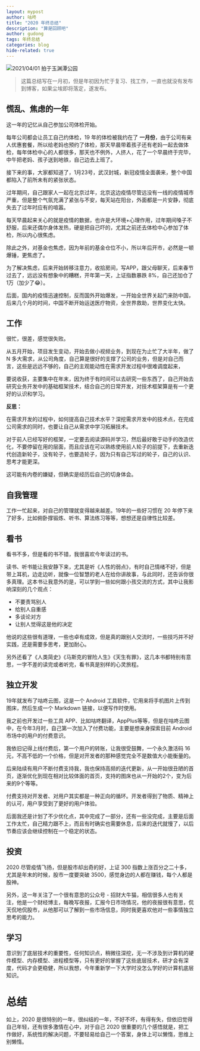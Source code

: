 ```yaml
---
layout: mypost
author: 咕咚
title: "2020 年终总结"
description: "算是回顾吧"
author: gudong
tags: 年终总结
categories: blog 
hide-related: true
---
```


![2021/04/01 拍于玉渊潭公园](https://gitee.com/maoruibin/img/raw/master/2021/04/05/20210405094841071.jpg)

> 这篇总结写在一月初，但是年初因为忙于复习、找工作，一直也就没有发布到博客，如果尘埃即将落定，遂发布。


## 慌乱、焦虑的一年

这一年的记忆从自己参加公司体检开始。

每年公司都会让员工自己约体检，19 年的体检被我约在了 **一月份**，由于公司有亲人优惠套餐，所以给老妈也预约了体检，那天早晨带着孩子还有老妈一起去做体检，每年体检中心的人都很多，那天也不例外，人挤人，花了一个早晨终于完毕，中午把老妈、孩子送到地铁，自己边去上班了。

接下来的事，大家都知道了，1月23号，武汉封城，新冠疫情全面袭来，整个中国都陷入了前所未有的紧张状态。

过年期间，自己跟家人一起在北京过年，北京这边疫情尽管远没有一线的疫情城市严重，但是整个气氛充满了紧张与不安，每天站在阳台，外面都是一片安静，彻底失去了过年时应有的喧嚣。

每天早晨起来关心的就是疫情的数据，也许是大环境+心理作用，过年期间嗓子不舒服，后来还偶尔身体发热，硬是把自己吓的，尤其之前还去体检中心参加了体检，所以内心很焦虑。

除此之外，对基金也焦虑，因为年前的基金仓位不小，所以年后开市，必然是一顿爆锤，更焦虑了。

为了解决焦虑，后来开始转移注意力，收拾房间，写APP，跟父母聊天，后来春节过去了，远远没有想象中的糟糕，开年第一天，上证指数暴跌 8%，自己还加仓了 1万（加少了😂）。

后面，国内的疫情迅速控制，反而国外开始爆发，一开始全世界关起门来防中国，后来几个月的时间，中国不断开始运送医疗物资，全世界救助，世界变化太快。

## 工作

很忙，很差，感觉很失败。

从五月开始，项目发生变动，开始去做小视频业务，到现在为止忙了大半年，做了 N 多大需求，从公司角度，自己算是很好的支撑了公司的业务，但是对自己而言，这些是远远不够的，自己的主观能动性在需求开发过程中很难调度起来，

要说收获，主要集中在年末，因为终于有时间可以去研究一些东西了，自己开始去研究业务开发中的基础框架技术，结合自己的日常开发，对技术框架算是有一个更好的认识和学习。

**反思：**

在需求开发的过程中，如何提高自己技术水平？深挖需求开发中的技术点，在完成公司需求的同时，也要让自己从需求中学习拓展技术。

对于前人已经写好的框架，一定要去阅读源码并学习，然后最好敢于动手的改造优化，不要停留在用的层面，而且应该在可以熟练使用前人轮子的前提下，去重新迭代创造新轮子，没有轮子，也要造轮子，因为只有自己写过的轮子，自己的认识、思考才能更深。

这可能有内卷的嫌疑，但确实是经历后自己的切身体会。

## 自我管理

工作一忙起来，对自己的管理就变得越来越差。19年的一些好习惯在 20 年停下来了好多，比如俯卧撑锻炼、听书、算法练习等等，想想还是自律性比较差。

## 看书

看书不多，但是看的书不错，我很喜欢今年读过的书。

读书、听书能让我安静下来，尤其是听《人性的弱点》，有时自己情绪不好，但是带上耳机，边走边听，就像一位智慧的老人在给你讲故事，与此同时，还告诉你很多真理。这本书让我意外的是，可以学到一些如何跟小孩交流的方式，其中让我影响深刻的几个观点：

- 不要责骂别人
- 给别人自重感
- 多谈论对方
- 让别人觉得这是他的决定

他说的这些很有道理，一些也卓有成效，但是真的跟别人交流时，一些技巧并不好实践，还是需要多思考，更加耐心。

另外还看了《人类简史》《马斯克的冒险人生》《天生有罪》，这几本书都特别有意思，一字不差的读完或者听完，看书真是别样的心灵旅程。

## 独立开发

19年就发布了咕咚云图，这是一个 Android 工具软件，它用来将手机图片上传到图床，然后生成一个 Markdown 链接，以便写作时使用。

我之前也开发过一些工具 APP、比如咕咚翻译，AppPlus等等，但是在咕咚云图中，在今年3月时，自己第一次加入了付费功能，主要是想亲身探索目前 Android 市场中的用户的付费意识。

我依旧记得上线付费后，第一个用户的转账，让我很受鼓舞，一个永久激活码 16 元，不高不低的一个价格，但是对开发者的那种感觉完全不是数值大小能衡量的。

后来陆续有用户不断付费支持我，我也保持高频的迭代更新，从一开始很丑陋的首页，逐渐优化到现在相对比较体面的首页，支持的图床也从一开始的2个，变为后来的9个等等。

付费支持对开发者、对用户其实都是一种正向的循环。开发者得到了物质、精神上的认可，用户享受到了更好的用户体验。

后面我还是计划了不少优化点，其中完成了一部分，还有一些没完成，主要是后面工作太忙，自己精力跟不上，而且有时确实也需要休息，后来的迭代就慢了，以后节奏应该会继续控制在一个稳定的状态。

## 投资

2020 尽管疫情飞扬，但是股市却出奇的好，上证 300 指数上涨百分之二十多，尤其是年末的时候，股市一度要突破 3500，感觉身边的人都在赚钱，每个人都是股神。

另外，这一年关注了一个很有意思的公众号 - 招财大牛猫，相信很多人也有关注，他是一个财经博主，每晚写夜报，汇报今日市场情况，他的夜报很有意思，侃天侃地侃股市，从他那可以了解到一些市场信息，同时我更喜欢他对一些事情独立思考的能力。

## 学习

意识到了底层技术的重要性，任何知识点，稍微往深挖，无一不涉及到计算机的硬件模型、内存模型、进程模型等，只有更好的掌握了这些底层技术，研才会有深度，代码才会更稳健，所以我想，今年重新学一下大学时没怎么学好的计算机底层知识。

# 总结

如上，2020 是很特别的一年，很纠结的一年，不好不坏，有得有失，但依旧觉得自己年轻，还有很多激情在心中，对于自己 2020 很重要的几个感悟就是，把工作做好，系统性的解决问题，不要轻易给自己一个答案，身体上可以懒惰，思维上别懒惰。
